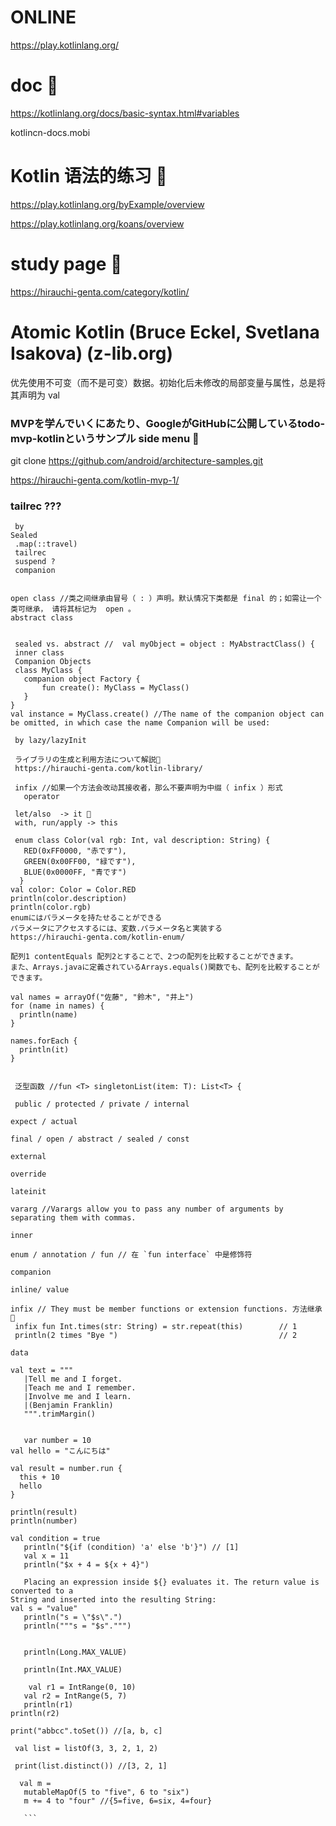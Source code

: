 # ONLINE
https://play.kotlinlang.org/ 

# doc 🔴
https://kotlinlang.org/docs/basic-syntax.html#variables

kotlincn-docs.mobi

# Kotlin 语法的练习 🔴
https://play.kotlinlang.org/byExample/overview

https://play.kotlinlang.org/koans/overview

# study page  🔴
https://hirauchi-genta.com/category/kotlin/
 
 # Atomic Kotlin (Bruce Eckel, Svetlana Isakova) (z-lib.org)
 优先使用不可变（而不是可变）数据。初始化后未修改的局部变量与属性，总是将其声明为  val 
 
### MVPを学んでいくにあたり、GoogleがGitHubに公開しているtodo-mvp-kotlinというサンプル side menu 🔴
 git clone https://github.com/android/architecture-samples.git
 
 https://hirauchi-genta.com/kotlin-mvp-1/
 
 ### tailrec ???
 ```
  by
 Sealed
  .map(::travel)
  tailrec
  suspend ?
  companion

  
 open class //类之间继承由冒号（ : ）声明。默认情况下类都是 final 的；如需让一个类可继承， 请将其标记为  open 。
 abstract class

  
  sealed vs. abstract //  val myObject = object : MyAbstractClass() {
  inner class
  Companion Objects
  class MyClass {
    companion object Factory {
        fun create(): MyClass = MyClass()
    }
}
val instance = MyClass.create() //The name of the companion object can be omitted, in which case the name Companion will be used:

  by lazy/lazyInit
  
  ライブラリの生成と利用方法について解説🔴
  https://hirauchi-genta.com/kotlin-library/
  
  infix //如果一个方法会改动其接收者，那么不要声明为中缀（ infix ）形式
    operator
  
  let/also  -> it 🔴
  with, run/apply -> this
  
  enum class Color(val rgb: Int, val description: String) {
    RED(0xFF0000, "赤です"),
    GREEN(0x00FF00, "緑です"),
    BLUE(0x0000FF, "青です")
   }
val color: Color = Color.RED
println(color.description)
println(color.rgb)
enumにはパラメータを持たせることができる
パラメータにアクセスするには、変数.パラメータ名と実装する
https://hirauchi-genta.com/kotlin-enum/

配列1 contentEquals 配列2とすることで、2つの配列を比較することができます。
また、Arrays.javaに定義されているArrays.equals()関数でも、配列を比較することができます。

val names = arrayOf("佐藤", "鈴木", "井上")
for (name in names) {
   println(name)
}

names.forEach {
   println(it)
}

  
  泛型函数 //fun <T> singletonList(item: T): List<T> {
  
  public / protected / private / internal

expect / actual

final / open / abstract / sealed / const

external

override

lateinit

vararg //Varargs allow you to pass any number of arguments by separating them with commas.

inner

enum / annotation / fun // 在 `fun interface` 中是修饰符

companion

inline/ value

infix // They must be member functions or extension functions. 方法继承  🔴
  infix fun Int.times(str: String) = str.repeat(this)        // 1
  println(2 times "Bye ")                                    // 2

data

 val text = """
    |Tell me and I forget.
    |Teach me and I remember.
    |Involve me and I learn.
    |(Benjamin Franklin)
    """.trimMargin()
    
    
    var number = 10
val hello = "こんにちは"

val result = number.run {
   this + 10
   hello
}

println(result)
println(number)
 ```
 
 
 ```
 val condition = true 
    println("${if (condition) 'a' else 'b'}") // [1] 
    val x = 11
    println("$x + 4 = ${x + 4}")
    
    Placing an expression inside ${} evaluates it. The return value is converted to a
String and inserted into the resulting String:
val s = "value" 
    println("s = \"$s\".") 
    println("""s = "$s".""")
    
    
    println(Long.MAX_VALUE)
    
    println(Int.MAX_VALUE)
    
     val r1 = IntRange(0, 10) 
    val r2 = IntRange(5, 7) 
    println(r1)
println(r2)

 print("abbcc".toSet()) //[a, b, c]
 
  val list = listOf(3, 3, 2, 1, 2) 
    
  print(list.distinct()) //[3, 2, 1]
  
   val m =
    mutableMapOf(5 to "five", 6 to "six")
    m += 4 to "four" //{5=five, 6=six, 4=four}
 
    ```
